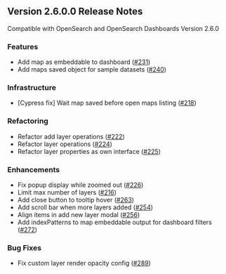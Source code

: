## Version 2.6.0.0 Release Notes
Compatible with OpenSearch and OpenSearch Dashboards Version 2.6.0

### Features
* Add map as embeddable to dashboard ([#231](https://github.com/opensearch-project/dashboards-maps/pull/231))
* Add maps saved object for sample datasets ([#240](https://github.com/opensearch-project/dashboards-maps/pull/240))

### Infrastructure
* [Cypress fix] Wait map saved before open maps listing ([#218](https://github.com/opensearch-project/dashboards-maps/pull/218))

### Refactoring
* Refactor add layer operations ([#222](https://github.com/opensearch-project/dashboards-maps/pull/222))
* Refactor layer operations ([#224](https://github.com/opensearch-project/dashboards-maps/pull/224))
* Refactor layer properties as own interface ([#225](https://github.com/opensearch-project/dashboards-maps/pull/225))

### Enhancements
* Fix popup display while zoomed out ([#226](https://github.com/opensearch-project/dashboards-maps/pull/226))
* Limit max number of layers ([#216](https://github.com/opensearch-project/dashboards-maps/pull/216))
* Add close button to tooltip hover ([#263](https://github.com/opensearch-project/dashboards-maps/pull/263))
* Add scroll bar when more layers added ([#254](https://github.com/opensearch-project/dashboards-maps/pull/254))
* Align items in add new layer modal ([#256](https://github.com/opensearch-project/dashboards-maps/pull/256))
* Add indexPatterns to map embeddable output for dashboard filters ([#272](https://github.com/opensearch-project/dashboards-maps/pull/272))

### Bug Fixes
* Fix custom layer render opacity config ([#289](https://github.com/opensearch-project/dashboards-maps/pull/289))
